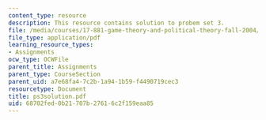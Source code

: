 ```yaml
---
content_type: resource
description: This resource contains solution to probem set 3.
file: /media/courses/17-881-game-theory-and-political-theory-fall-2004/68702fed0b21707b27616c2f159eaa85_ps3solution.pdf
file_type: application/pdf
learning_resource_types:
- Assignments
ocw_type: OCWFile
parent_title: Assignments
parent_type: CourseSection
parent_uid: a7e68fa4-7c2b-1a94-1b59-f4490719cec3
resourcetype: Document
title: ps3solution.pdf
uid: 68702fed-0b21-707b-2761-6c2f159eaa85
---
```

